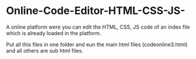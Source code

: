 # Online-Code-Editor-HTML-CSS-JS-
A online platform were you can edit the HTML, CSS, JS code of an index file which is already loaded in the platform.




Put all this files in one folder and eun the main html files (codeonline3.html) and all others are sub html files.
